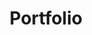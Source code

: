 ---
title: Portfolio
type: list
description: Seluruh hasil kerja saya yang bisa diakses secara publik.
---